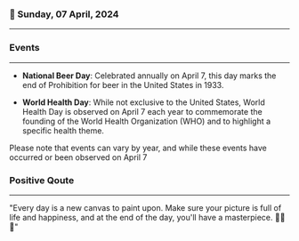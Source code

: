 ### 📅 Sunday, 07 April, 2024
------
### Events
------
- **National Beer Day**: Celebrated annually on April 7, this day marks the end of Prohibition for beer in the United States in 1933.

- **World Health Day**: While not exclusive to the United States, World Health Day is observed on April 7 each year to commemorate the founding of the World Health Organization (WHO) and to highlight a specific health theme.

Please note that events can vary by year, and while these events have occurred or been observed on April 7
### Positive Qoute
------
"Every day is a new canvas to paint upon. Make sure your picture is full of life and happiness, and at the end of the day, you'll have a masterpiece. 🎨🌟😊"
